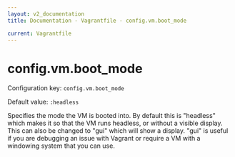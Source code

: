 ```yaml
---
layout: v2_documentation
title: Documentation - Vagrantfile - config.vm.boot_mode

current: Vagrantfile
---
```

# config.vm.boot_mode

Configuration key: `config.vm.boot_mode`

Default value: `:headless`

Specifies the mode the VM is booted into. By default this is "headless"
which makes it so that the VM runs headless, or without a visible display.
This can also be changed to "gui" which will show a display. "gui" is useful
if you are debugging an issue with Vagrant or require a VM with a
windowing system that you can use.
